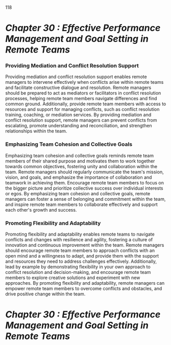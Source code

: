 118


# ***Chapter 30  : Effective Performance Management and Goal Setting in Remote Teams***


### **Providing Mediation and Conflict Resolution Support**

Providing mediation and conflict resolution support enables remote managers to intervene effectively when conflicts arise within remote teams and facilitate constructive dialogue and resolution. Remote managers should be prepared to act as mediators or facilitators in conflict resolution processes, helping remote team members navigate differences and find common ground. Additionally, provide remote team members with access to resources and support for managing conflicts, such as conflict resolution training, coaching, or mediation services. By providing mediation and conflict resolution support, remote managers can prevent conflicts from escalating, promote understanding and reconciliation, and strengthen relationships within the team.

### **Emphasizing Team Cohesion and Collective Goals**

Emphasizing team cohesion and collective goals reminds remote team members of their shared purpose and motivates them to work together towards common objectives, fostering unity and collaboration within the team. Remote managers should regularly communicate the team's mission, vision, and goals, and emphasize the importance of collaboration and teamwork in achieving them. Encourage remote team members to focus on the bigger picture and prioritize collective success over individual interests or egos. By emphasizing team cohesion and collective goals, remote managers can foster a sense of belonging and commitment within the team, and inspire remote team members to collaborate effectively and support each other's growth and success.

### **Promoting Flexibility and Adaptability**

Promoting flexibility and adaptability enables remote teams to navigate conflicts and changes with resilience and agility, fostering a culture of innovation and continuous improvement within the team. Remote managers should encourage remote team members to approach conflicts with an open mind and a willingness to adapt, and provide them with the support and resources they need to address challenges effectively. Additionally, lead by example by demonstrating flexibility in your own approach to conflict resolution and decision-making, and encourage remote team members to explore creative solutions and experiment with new approaches. By promoting flexibility and adaptability, remote managers can empower remote team members to overcome conflicts and obstacles, and drive positive change within the team.






# ***Chapter 30  : Effective Performance Management and Goal Setting in Remote Teams***